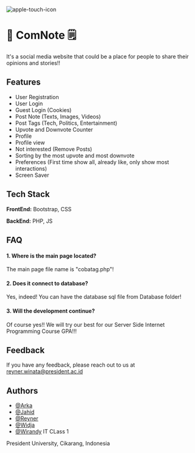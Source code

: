 ![apple-touch-icon](https://github.com/user-attachments/assets/ea08a30c-d1ac-434d-9d6e-ae320689de5b)
# 🚀 ComNote 🗒️

It's a social media website that could be a place for people to share their opinions and stories!!
 


## Features

- User Registration
- User Login
- Guest Login (Cookies)
- Post Note (Texts, Images, Videos)
- Post Tags (Tech, Politics, Entertainment)
- Upvote and Downvote Counter
- Profile
- Profile view
- Not interested (Remove Posts)
- Sorting by the most upvote and most downvote
- Preferences (First time show all, already like, only show most interactions)
- Screen Saver


## Tech Stack

**FrontEnd:** Bootstrap, CSS

**BackEnd:** PHP, JS


## FAQ

#### 1. Where is the main page located?

The main page file name is "cobatag.php"!

#### 2. Does it connect to database?

Yes, indeed! You can have the database sql file from Database folder!

#### 3. Will the development continue?

Of course yes!! We will try our best for our Server Side Internet Programming Course GPA!!!


## Feedback

If you have any feedback, please reach out to us at reyner.winata@president.ac.id

## Authors

- [@Arka](https://www.github.com/arkapds)
- [@Jahid](https://www.github.com/mhmdzahids)
- [@Reyner](https://www.github.com/PingouinXD)
- [@Widja](https://www.github.com/widjaaa)
- [@Wirandy](https://www.github.com/Wirandy)
IT CLass 1

President University, Cikarang, Indonesia


